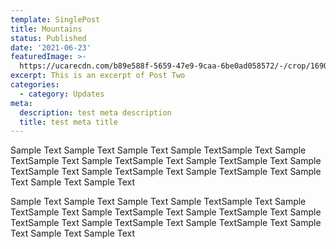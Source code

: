 ```yaml
---
template: SinglePost
title: Mountains
status: Published
date: '2021-06-23'
featuredImage: >-
  https://ucarecdn.com/b89e588f-5659-47e9-9caa-6be0ad058572/-/crop/1690x1728/0,638/-/preview/
excerpt: This is an excerpt of Post Two
categories:
  - category: Updates
meta:
  description: test meta description
  title: test meta title
---
```


Sample Text Sample Text Sample Text Sample TextSample Text Sample TextSample Text Sample TextSample Text Sample TextSample Text Sample TextSample Text Sample TextSample Text Sample TextSample Text Sample Text Sample Text Sample Text

Sample Text Sample Text Sample Text Sample TextSample Text Sample TextSample Text Sample TextSample Text Sample TextSample Text Sample TextSample Text Sample TextSample Text Sample TextSample Text Sample Text Sample Text Sample Text
